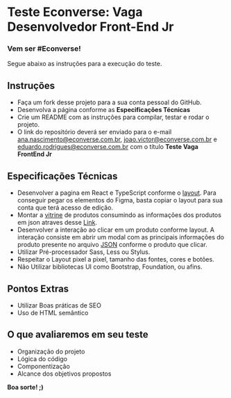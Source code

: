 # Teste Econverse: Vaga Desenvolvedor Front-End Jr

### Vem ser #Econverse!

Segue abaixo as instruções para a execução do teste.

## Instruções
- Faça um fork desse projeto para a sua conta pessoal do GitHub.
- Desenvolva a página conforme as **Especificações Técnicas** 
- Crie um README com as instruções para compilar, testar e rodar o projeto.
- O link do repositório deverá ser enviado para o e-mail ana.nascimento@econverse.com.br, joao.victor@econverse.com.br e eduardo.rodrigues@econverse.com.br com o título **Teste Vaga FrontEnd Jr**

## Especificações Técnicas
- Desenvolver a pagina em React e TypeScript conforme o [layout](https://www.figma.com/file/rWnzPeoxgynuNPsJjV0VmV/Teste-Front-End-Jr?node-id=0%3A1). Para conseguir pegar os elementos do Figma, basta copiar o layout para sua conta que terá acesso de edição.
- Montar a [vitrine](https://app.econverse.com.br/teste-front-end/junior/tecnologia/layout/vitrine-produtos.png) de produtos consumindo as informações dos produtos em json atraves desse [Link](https://app.econverse.com.br/teste-front-end/junior/tecnologia/lista-produtos/produtos.json).
- Desenvolver a interação ao clicar em um produto conforme layout. A interação consiste em abrir um modal com as principais informações do produto presente no arquivo [JSON](https://app.econverse.com.br/teste-front-end/junior/tecnologia/lista-produtos/produtos.json) conforme o produto que clicar.
- Utilizar Pré-processador Sass, Less ou Stylus.
- Respeitar o Layout pixel a pixel, tamanho das fontes, cores e botões.
- Não Utilizar bibliotecas UI como Bootstrap, Foundation, ou afins.

## Pontos Extras
- Utilizar Boas práticas de SEO
- Uso de HTML semântico

## O que avaliaremos em seu teste
- Organização do projeto
- Lógica do código
- Componentização
- Alcance dos objetivos propostos

**Boa sorte! ;)**

